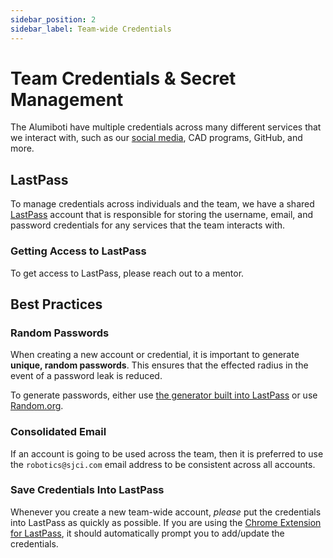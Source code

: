 ```yaml
---
sidebar_position: 2
sidebar_label: Team-wide Credentials
---
```


# Team Credentials & Secret Management

The Alumiboti have multiple credentials across many different services that we
interact with, such as our [social media](./social-media), CAD programs, GitHub,
and more.

## LastPass

To manage credentials across individuals and the team, we have a shared [LastPass](https://lastpass.com) account that is responsible for storing the username, email, and password credentials for any services that the team interacts with.

### Getting Access to LastPass

To get access to LastPass, please reach out to a mentor.

## Best Practices

### Random Passwords

When creating a new account or credential, it is important to generate **unique, random passwords**. This ensures
that the effected radius in the event of a password leak is reduced.

To generate passwords, either use [the generator built into LastPass](https://www.lastpass.com/features/password-generator-a) or use [Random.org](https://www.random.org/passwords/).

### Consolidated Email

If an account is going to be used across the team, then it is preferred to use the `robotics@sjci.com` email address to
be consistent across all accounts.

### Save Credentials Into LastPass

Whenever you create a new team-wide account, _please_ put the credentials into LastPass as quickly as possible. If you are using the [Chrome Extension for LastPass](https://chrome.google.com/webstore/detail/lastpass-free-password-ma/hdokiejnpimakedhajhdlcegeplioahd?hl=en-US), it should automatically prompt you to add/update the credentials.